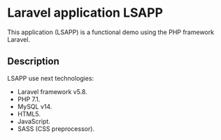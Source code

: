 # Laravel application LSAPP
This application (LSAPP) is a functional demo using the PHP framework Laravel.

## Description
LSAPP use next technologies:
- Laravel framework v5.8.
- PHP 7.1.
- MySQL v14.
- HTML5.
- JavaScript.
- SASS (CSS preprocessor).

